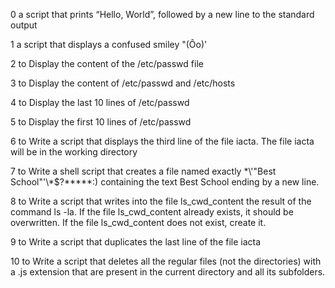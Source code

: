 0 a script that prints “Hello, World”, followed by a new line to the standard output

1 a script that displays a confused smiley "(Ôo)'

2 to Display the content of the /etc/passwd file

3 to Display the content of /etc/passwd and /etc/hosts

4 to Display the last 10 lines of /etc/passwd

5 to Display the first 10 lines of /etc/passwd

6 to Write a script that displays the third line of the file iacta.
The file iacta will be in the working directory

7 to Write a shell script that creates a file named exactly \*\\'"Best School"\'\\*$\?\*\*\*\*\*:) containing the text Best School ending by a new line.

8 to Write a script that writes into the file ls_cwd_content the result of the command ls -la. If the file ls_cwd_content already exists, it should be overwritten. If the file ls_cwd_content does not exist, create it.

9 to Write a script that duplicates the last line of the file iacta

10 to Write a script that deletes all the regular files (not the directories) with a .js extension that are present in the current directory and all its subfolders.
